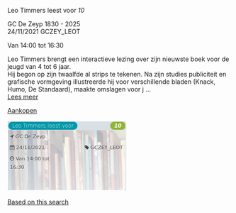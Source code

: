 Leo Timmers leest voor *10*

GC De Zeyp 1830 - 2025  
24/11/2021 GCZEY\_LEOT  

Van 14:00 tot 16:30

  

  

Leo Timmers brengt een interactieve lezing over zijn nieuwste boek voor de jeugd van 4 tot 6 jaar.  
Hij begon op zijn twaalfde al strips te tekenen. Na zijn studies publiciteit en grafische vormgeving illustreerde hij voor verschillende bladen (Knack, Humo, De Standaard), maakte omslagen voor j ...  
[Lees meer](https://tickets.vgc.be/activity/subscribe/GCZEY_LEOT)

[Aankopen](https://tickets.vgc.be/ticketingActivity/subscribe/GCZEY_LEOT)

![](64830.png)

[Based on this search](https://tickets.vgc.be/activity/index?&vrijeplaatsen=1&Age%5B%5D=3%2C4&entity=276)